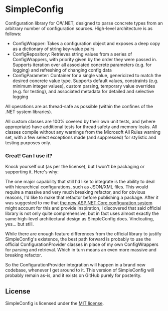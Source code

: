 # SimpleConfig

Configuration library for C#/.NET, designed to parse concrete types from an arbitrary number of configuration sources.  High-level architecture is as follows:

* ConfigWrapper: Takes a configuration object and exposes a deep copy as a dictionary of string key-value pairs
* ConfigRepository: Retrieves string values from a series of ConfigWrappers, with priority given by the order they were passed in. Supports iteration over all associated concrete parameters (e.g. for logging) and refreshing of changing config data
* ConfigParameter: Container for a single value, genericized to match the desired concrete value type. Supports default values, constraints (e.g. minimum integer values), custom parsing, temporary value overrides (e.g. for testing), and associated metadata for detailed and selective logging

All operations are as thread-safe as possible (within the confines of the .NET system libraries).

All custom classes are 100% covered by their own unit tests, and (where appropriate) have additional tests for thread safety and memory leaks.  All classes compile without any warnings from the Microsoft All Rules warning set, with a few select exceptions made (and suppressed) for stylistic and testing purposes only.

### Great! Can I use it?

Knock yourself out (as per the license), but I won't be packaging or supporting it.  Here's why:

The one major capability that still I'd like to integrate is the ability to deal with hierarchical configurations, such as JSON/XML files.  This would require a massive and very much breaking refactor, and for obvious reasons, I'd like to make that refactor before publishing a package.  After it was suggested to me that [the new ASP.NET Core configuration system](https://github.com/aspnet/Configuration) might account for this and provide inspiration, I discovered that said official library is not only quite comprehensive, but in fact uses almost exactly the same high-level architectural design as SimpleConfig does.  Vindicating, yes... but still.

While there are enough feature differences from the official library to justify SimpleConfig's existence, the best path forward is probably to use the official ConfigurationProvider classes in place of my own ConfigWrappers for parsing and retrieval.  Which in turn means an even more massive and breaking refactor.

So the ConfigurationProvider integration will happen in a brand new codebase, whenever I get around to it.  This version of SimpleConfig will probably remain as-is, and it exists on GitHub purely for posterity.

## License

SimpleConfig is licensed under the [MIT license](LICENSE).
